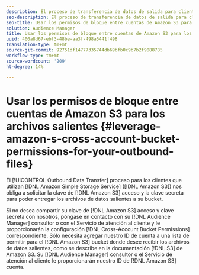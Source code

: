 ```yaml
---
description: El proceso de transferencia de datos de salida para clientes que utilizan Amazon Simple Almacenamiento Service (Amazon S3) requiere que pidamos la clave de acceso y la clave secreta de Amazon S3 para poder entregar los archivos de datos de salida a su bucket.
seo-description: El proceso de transferencia de datos de salida para clientes que utilizan Amazon Simple Almacenamiento Service (Amazon S3) requiere que pidamos la clave de acceso y la clave secreta de Amazon S3 para poder entregar los archivos de datos de salida a su bucket.
seo-title: Usar los permisos de bloque entre cuentas de Amazon S3 para los archivos salientes
solution: Audience Manager
title: Usar los permisos de bloque entre cuentas de Amazon S3 para los archivos salientes
uuid: 400a8d67-ebf3-48be-aa3f-498a5441f498
translation-type: tm+mt
source-git-commit: 92751df14777335744db69bfb0c9b7b2f9088785
workflow-type: tm+mt
source-wordcount: '209'
ht-degree: 14%

---
```



# Usar los permisos de bloque entre cuentas de Amazon S3 para los archivos salientes {#leverage-amazon-s-cross-account-bucket-permissions-for-your-outbound-files}

El [!UICONTROL Outbound Data Transfer] proceso para los clientes que utilizan [!DNL Amazon Simple Storage Service] ([!DNL Amazon S3]) nos obliga a solicitar la clave de [!DNL Amazon S3] acceso y la clave secreta para poder entregar los archivos de datos salientes a su bucket.

Si no desea compartir su clave de [!DNL Amazon S3] acceso y clave secreta con nosotros, póngase en contacto con su [!DNL Audience Manager] consultor o con el Servicio de atención al cliente y le proporcionarán la configuración [!DNL Cross-Account Bucket Permissions] correspondiente. Sólo necesita agregar nuestro ID de cuenta a una lista de permitir para el [!DNL Amazon S3] bucket donde desee recibir los archivos de datos salientes, como se describe en la documentación [!DNL S3] de [](https://docs.aws.amazon.com/AmazonS3/latest/dev/example-walkthroughs-managing-access-example2.html)Amazon S3. Su [!DNL Audience Manager] consultor o el Servicio de atención al cliente le proporcionarán nuestro ID de [!DNL Amazon S3] cuenta.